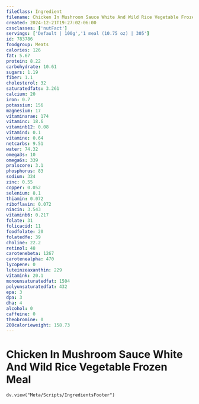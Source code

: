```yaml
---
fileClass: Ingredient
filename: Chicken In Mushroom Sauce White And Wild Rice Vegetable Frozen Meal
created: 2024-12-21T19:27:02-06:00
cssclasses: ['nutFact']
servings: ['Default | 100g','1 meal (10.75 oz) | 305']
id: 783786
foodgroup: Meats
calories: 126
fat: 5.67
protein: 8.22
carbohydrate: 10.61
sugars: 1.19
fiber: 1.1
cholesterol: 32
saturatedfats: 3.261
calcium: 20
iron: 0.7
potassium: 156
magnesium: 17
vitaminarae: 174
vitaminc: 18.6
vitaminb12: 0.08
vitamind: 0.1
vitamine: 0.64
netcarbs: 9.51
water: 74.32
omega3s: 10
omega6s: 339
pralscore: 3.1
phosphorus: 83
sodium: 324
zinc: 0.55
copper: 0.052
selenium: 8.1
thiamin: 0.072
riboflavin: 0.072
niacin: 3.543
vitaminb6: 0.217
folate: 31
folicacid: 11
foodfolate: 20
folatedfe: 39
choline: 22.2
retinol: 48
carotenebeta: 1267
carotenealpha: 470
lycopene: 0
luteinzeaxanthin: 229
vitamink: 20.1
monounsaturatedfat: 1504
polyunsaturatedfat: 432
epa: 3
dpa: 3
dha: 4
alcohol: 0
caffeine: 0
theobromine: 0
200calorieweight: 158.73
---
```


# Chicken In Mushroom Sauce White And Wild Rice Vegetable Frozen Meal

```dataviewjs
dv.view("Meta/Scripts/IngredientsFooter")
```